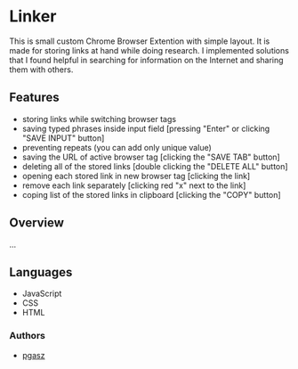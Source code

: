 # Linker
This is small custom Chrome Browser Extention with simple layout. It is made for storing links at hand while doing research. I implemented solutions that I found helpful in searching for information on the Internet and sharing them with others.

## Features
- storing links while switching browser tags
- saving typed phrases inside input field [pressing "Enter" or clicking "SAVE INPUT" button]
- preventing repeats (you can add only unique value)
- saving the URL of active browser tag [clicking the "SAVE TAB" button]
- deleting all of the stored links [double clicking the "DELETE ALL" button]
- opening each stored link in new browser tag [clicking the link]
- remove each link separately [clicking red "x" next to the link]
- coping list of the stored links in clipboard [clicking the "COPY" button]

## Overview
...

## Languages
- JavaScript
- CSS
- HTML

### Authors
- [pgasz](https://github.com/pgasz "pgasz")
